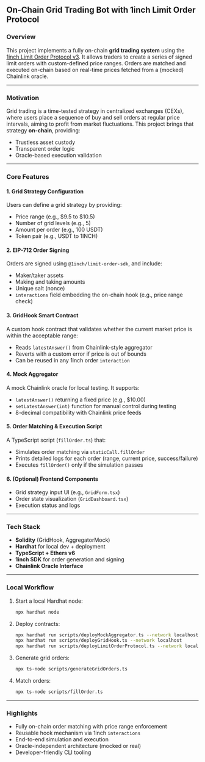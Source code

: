 ## **On-Chain Grid Trading Bot with 1inch Limit Order Protocol**

### Overview

This project implements a fully on-chain **grid trading system** using the [1inch Limit Order Protocol v3](https://docs.1inch.io/docs/limit-order-protocol/limit-order-protocol-v3/introduction/). It allows traders to create a series of signed limit orders with custom-defined price ranges. Orders are matched and executed on-chain based on real-time prices fetched from a (mocked) Chainlink oracle.

---

### Motivation

Grid trading is a time-tested strategy in centralized exchanges (CEXs), where users place a sequence of buy and sell orders at regular price intervals, aiming to profit from market fluctuations. This project brings that strategy **on-chain**, providing:

* Trustless asset custody
* Transparent order logic
* Oracle-based execution validation

---

### Core Features

#### 1. Grid Strategy Configuration

Users can define a grid strategy by providing:

* Price range (e.g., \$9.5 to \$10.5)
* Number of grid levels (e.g., 5)
* Amount per order (e.g., 100 USDT)
* Token pair (e.g., USDT to 1INCH)

#### 2. EIP-712 Order Signing

Orders are signed using `@1inch/limit-order-sdk`, and include:

* Maker/taker assets
* Making and taking amounts
* Unique salt (nonce)
* `interactions` field embedding the on-chain hook (e.g., price range check)

#### 3. GridHook Smart Contract

A custom hook contract that validates whether the current market price is within the acceptable range:

* Reads `latestAnswer()` from Chainlink-style aggregator
* Reverts with a custom error if price is out of bounds
* Can be reused in any 1inch order `interaction`

#### 4. Mock Aggregator

A mock Chainlink oracle for local testing. It supports:

* `latestAnswer()` returning a fixed price (e.g., \$10.00)
* `setLatestAnswer(int)` function for manual control during testing
* 8-decimal compatibility with Chainlink price feeds

#### 5. Order Matching & Execution Script

A TypeScript script (`fillOrder.ts`) that:

* Simulates order matching via `staticCall.fillOrder`
* Prints detailed logs for each order (range, current price, success/failure)
* Executes `fillOrder()` only if the simulation passes

#### 6. (Optional) Frontend Components

* Grid strategy input UI (e.g., `GridForm.tsx`)
* Order state visualization (`GridDashboard.tsx`)
* Execution status and logs

---

### Tech Stack

* **Solidity** (GridHook, AggregatorMock)
* **Hardhat** for local dev + deployment
* **TypeScript + Ethers v6**
* **1inch SDK** for order generation and signing
* **Chainlink Oracle Interface**

---

### Local Workflow

1. Start a local Hardhat node:

   ```bash
   npx hardhat node
   ```

2. Deploy contracts:

   ```bash
   npx hardhat run scripts/deployMockAggregator.ts --network localhost
   npx hardhat run scripts/deployGridHook.ts --network localhost
   npx hardhat run scripts/deployLimitOrderProtocol.ts --network localhost
   ```

3. Generate grid orders:

   ```bash
   npx ts-node scripts/generateGridOrders.ts
   ```

4. Match orders:

   ```bash
   npx ts-node scripts/fillOrder.ts
   ```

---

### Highlights

* Fully on-chain order matching with price range enforcement
* Reusable hook mechanism via 1inch `interactions`
* End-to-end simulation and execution
* Oracle-independent architecture (mocked or real)
* Developer-friendly CLI tooling

